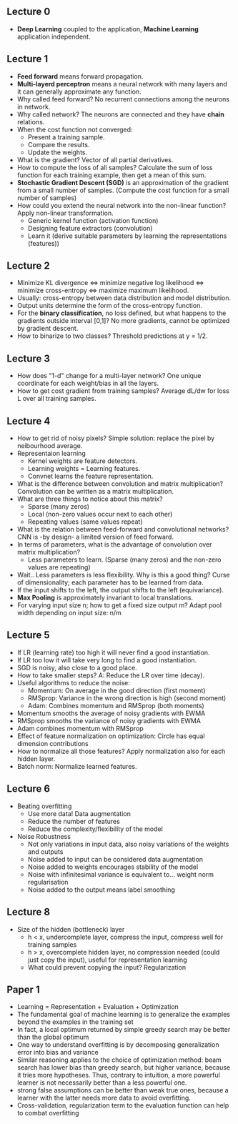 ## Lecture 0  
- **Deep Learning** coupled to the application, **Machine Learning** application independent.  

## Lecture 1  
- **Feed forward** means forward propagation.  
- **Multi-layerd perceptron** means a neural network with many layers and it can generally approximate any function.  
- Why called feed forward? No recurrent connections among the neurons in network.  
- Why called network? The neurons are connected and they have **chain** relations.  
- When the cost function not converged:  
    - Present a training sample.  
    - Compare the results.  
    - Update the weights.  
- What is the gradient? Vector of all partial derivatives.  
- How to compute the loss of all samples? Calculate the sum of loss function for each training example, then get a mean of this sum.
- **Stochastic Gradient Descent (SGD)** is an approximation of the gradient from a small number of samples. (Compute the cost function for a small number of samples)  
- How could you extend the neural network into the non-linear function? Apply non-linear transformation.  
    - Generic kernel function (activation function)  
    - Designing feature extractors (convolution)  
    - Learn it (derive suitable parameters by learning the representations (features))  

## Lecture 2  
- Minimize KL divergence <=> minimize negative log likelihood <=> minimize cross-entropy <=> maximize maximum likelihood.  
- Usually: cross-entropy between data distribution and model distribution.  
- Output units determine the form of the cross-entropy function.  
- For the **binary classification**, no loss defined, but what happens to the gradients outside interval [0,1]? No more gradients, cannot be optimized by gradient descent.  
- How to binarize to two classes? Threshold predictions at y = 1/2.  

## Lecture 3  
- How does "1-d" change for a multi-layer network? One unique coordinate for each weight/bias in all the layers.  
- How to get cost gradient from training samples? Average dL/dw for loss L over all training samples.  

## Lecture 4  
- How to get rid of noisy pixels? Simple solution: replace the pixel by neibourhood average.  
- Representaion learning  
    - Kernel weights are feature detectors.  
    - Learning weights = Learning features.  
    - Convnet learns the feature representation.  
- What is the difference between convolution and matrix multiplication? Convolution can be written as a matrix multiplication.  
- What are three things to notice about this matrix?  
    - Sparse (many zeros)
    - Local (non-zero values occur next to each other)
    - Repeating values (same values repeat)
- What is the relation between feed-forward and convolutional networks? CNN is -by design- a limited version of feed forward.
- In terms of parameters, what is the advantage of convolution over matrix multiplication?  
    - Less parameters to learn. (Sparse (many zeros) and the non-zero values are repeating)
- Wait.. Less parameters is less flexibility. Why is this a good thing? Curse of dimensionality; each parameter has to be learned from data.
- If the input shifts to the left, the output shifts to the left (equivariance).
- **Max Pooling** is approximately invariant to local translations.
- For varying input size n; how to get a fixed size output m? Adapt pool width depending on input size: n/m  

## Lecture 5  
- If LR (learning rate) too high it will never find a good instantiation.  
- If LR too low it will take very long to find a good instantiation.  
- SGD is noisy, also close to a good place.
- How to take smaller steps? A: Reduce the LR over time (decay).  
- Useful algorithms to reduce the noise:  
    - Momentum: On average in the good direction (first moment)
    - RMSprop: Variance in the wrong direction is high (second moment)
    - Adam: Combines momentum and RMSprop (both moments)
- Momentum smooths the average of noisy gradients with EWMA
- RMSprop smooths the variance of noisy gradients with EWMA
- Adam combines momentum with RMSprop
- Effect of feature normalization on optimization: Circle has equal dimension contributions
- How to normalize all those features? Apply normalization also for each hidden layer.
- Batch norm: Normalize learned features.  

## Lecture 6  
- Beating overfitting  
    - Use more data! Data augmentation
    - Reduce the number of features
    - Reduce the complexity/flexibility of the model
- Noise Robustness
    - Not only variations in input data, also noisy variations of the weights and outputs
    - Noise added to input can be considered data augmentation
    - Noise added to weights encourages stability of the model
    - Noise with infinitesimal variance is equivalent to… weight norm regularisation
    - Noise added to the output means label smoothing

## Lecture 8  
- Size of the hidden (bottleneck) layer  
    - h < x, undercomplete layer, compress the input, compress well for training samples
    - h > x, overcomplete hidden layer, no compression needed (could just copy the input), useful for representation learning
    - What could prevent copying the input? Regularization

## Paper 1  
- Learning = Representation + Evaluation + Optimization  
- The fundamental goal of machine learning is to generalize the examples beyond the examples in the training set  
- In fact, a local optimum returned by simple greedy search may be better than the global optimum
- One way to understand overfitting is by decomposing generalization error into bias and variance
- Similar reasoning applies to the choice of optimization method: beam search has lower bias than greedy search, but higher variance, because it tries more hypotheses. Thus, contrary to intuition, a more powerful learner is not necessarily better than a less powerful one.
- strong false assumptions can be better than weak true ones, because a learner with the latter needs more data to avoid overfitting.
- Cross-validation, regularization term to the evaluation function can help to combat overfitting
